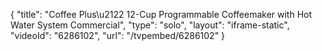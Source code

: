 {
    "title": "Coffee Plus\u2122 12-Cup Programmable Coffeemaker with Hot Water System Commercial",
    "type": "solo",
    "layout": "iframe-static",
    "videoId": "6286102",
    "url": "\/tvpembed\/6286102"
}